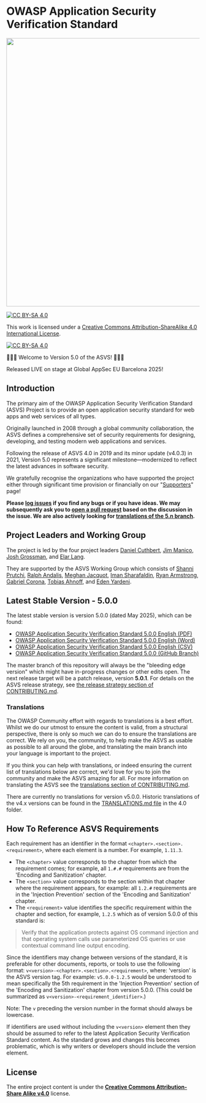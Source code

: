 # OWASP Application Security Verification Standard

<img src="https://owasp.org/www-project-application-security-verification-standard/assets/images/OWASP_ASVS_Linkedin_Banner-01.jpg" width="700px">

[![CC BY-SA 4.0][cc-by-sa-shield]][cc-by-sa]

This work is licensed under a
[Creative Commons Attribution-ShareAlike 4.0 International License][cc-by-sa].

[![CC BY-SA 4.0][cc-by-sa-image]][cc-by-sa]

[cc-by-sa]: http://creativecommons.org/licenses/by-sa/4.0/
[cc-by-sa-image]: https://licensebuttons.net/l/by-sa/4.0/88x31.png
[cc-by-sa-shield]: https://img.shields.io/badge/License-CC%20BY--SA%204.0-blue.svg

🎉🎉🎉 Welcome to Version 5.0 of the ASVS! 🎉🎉🎉 

Released LIVE on stage at Global AppSec EU Barcelona 2025!

## Introduction

The primary aim of the OWASP Application Security Verification Standard (ASVS) Project is to provide an open application security standard for web apps and web services of all types.

Originally launched in 2008 through a global community collaboration, the ASVS defines a comprehensive set of security requirements for designing, developing, and testing modern web applications and services.

Following the release of ASVS 4.0 in 2019 and its minor update (v4.0.3) in 2021, Version 5.0 represents a significant milestone—modernized to reflect the latest advances in software security.

We gratefully recognise the organizations who have supported the project either through significant time provision or financially on our "[Supporters](SUPPORTERS.md)" page!

**Please [log issues](https://github.com/OWASP/ASVS/issues) if you find any bugs or if you have ideas. We may subsequently ask you to [open a pull request](https://github.com/OWASP/ASVS/pulls) based on the discussion in the issue. We are also actively looking for [translations of the 5.n branch](CONTRIBUTING.md#translations).**

## Project Leaders and Working Group

The project is led by the four project leaders [Daniel Cuthbert](https://github.com/danielcuthbert), [Jim Manico](https://github.com/jmanico), [Josh Grossman](https://github.com/tghosth), and [Elar Lang](https://github.com/elarlang).

They are supported by the ASVS Working Group which consists of [Shanni Prutchi](https://github.com/EnigmaRosa), [Ralph Andalis](https://github.com/csfreak92), [Meghan Jacquot](https://github.com/meghanjacquot), [Iman Sharafaldin](https://github.com/ImanSharaf), [Ryan Armstrong](https://github.com/ryarmst), [Gabriel Corona](https://github.com/randomstuff), [Tobias Ahnoff](https://github.com/TobiasAhnoff), and [Eden Yardeni](https://github.com/cronchie). 

## Latest Stable Version - 5.0.0

The latest stable version is version 5.0.0 (dated May 2025), which can be found:

* [OWASP Application Security Verification Standard 5.0.0 English (PDF)](https://github.com/OWASP/ASVS/raw/v5.0.0/5.0/OWASP%20Application%20Security%20Verification%20Standard%205.0.0-en.pdf)
* [OWASP Application Security Verification Standard 5.0.0 English (Word)](https://github.com/OWASP/ASVS/raw/v5.0.0/5.0/docs_en/OWASP%20Application%20Security%20Verification%20Standard%205.0.0-en.docx)
* [OWASP Application Security Verification Standard 5.0.0 English (CSV)](https://github.com/OWASP/ASVS/raw/v5.0.0/5.0/docs_en/OWASP%20Application%20Security%20Verification%20Standard%205.0.0-en.csv)
* [OWASP Application Security Verification Standard 5.0.0 (GitHub Branch)](https://github.com/OWASP/ASVS/tree/v5.0.0)

The master branch of this repository will always be the "bleeding edge version" which might have in-progress changes or other edits open. The next release target will be a patch release, version **5.0.1**. For details on the ASVS release strategy, see [the release strategy section of CONTRIBUTING.md](CONTRIBUTING.md#release-strategy).

### Translations

The OWASP Community effort with regards to translations is a best effort. Whilst we do our utmost to ensure the content is valid, from a structural perspective, there is only so much we can do to ensure the translations are correct. We rely on you, the community, to help make the ASVS as usable as possible to all around the globe, and translating the main branch into your language is important to the project.

If you think you can help with translations, or indeed ensuring the current list of translations below are correct, we'd love for you to join the community and make the ASVS amazing for all. For more information on translating the ASVS see the [translations section of CONTRIBUTING.md](CONTRIBUTING.md#translations).

There are currently no translations for version v5.0.0. Historic translations of the v4.x versions can be found in the [TRANSLATIONS.md file](4.0/TRANSLATIONS.md) in the 4.0 folder.

## How To Reference ASVS Requirements

Each requirement has an identifier in the format `<chapter>.<section>.<requirement>`, where each element is a number. For example, `1.11.3`.

* The `<chapter>` value corresponds to the chapter from which the requirement comes; for example, all `1.#.#` requirements are from the 'Encoding and Sanitization' chapter.
* The `<section>` value corresponds to the section within that chapter where the requirement appears, for example: all `1.2.#` requirements are in the 'Injection Prevention' section of the 'Encoding and Sanitization' chapter.
* The `<requirement>` value identifies the specific requirement within the chapter and section, for example, `1.2.5` which as of version 5.0.0 of this standard is:

> Verify that the application protects against OS command injection and that operating system calls use parameterized OS queries or use contextual command line output encoding.

Since the identifiers may change between versions of the standard, it is preferable for other documents, reports, or tools to use the following format: `v<version>-<chapter>.<section>.<requirement>`, where: 'version' is the ASVS version tag. For example: `v5.0.0-1.2.5` would be understood to mean specifically the 5th requirement in the 'Injection Prevention' section of the 'Encoding and Sanitization' chapter from version 5.0.0. (This could be summarized as `v<version>-<requirement_identifier>`.)

Note: The `v` preceding the version number in the format should always be lowercase.

If identifiers are used without including the `v<version>` element then they should be assumed to refer to the latest Application Security Verification Standard content. As the standard grows and changes this becomes problematic, which is why writers or developers should include the version element.

## License

The entire project content is under the **[Creative Commons Attribution-Share Alike v4.0](https://creativecommons.org/licenses/by-sa/4.0/)** license.
